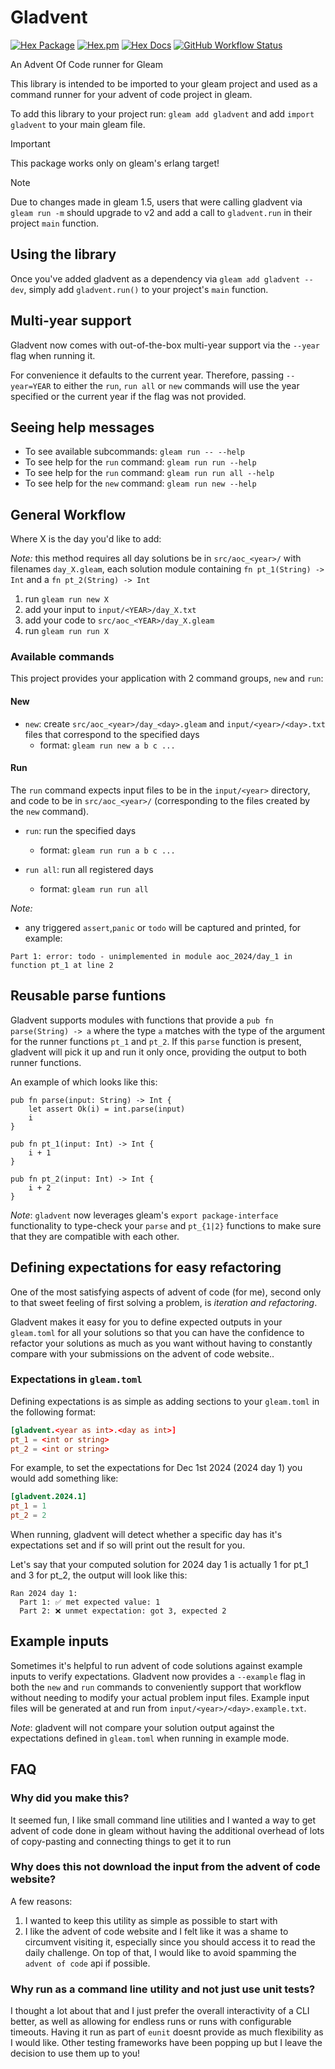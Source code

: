 # Gladvent

[![Hex Package](https://img.shields.io/hexpm/v/gladvent?color=ffaff3&label=%F0%9F%93%A6)](https://hex.pm/packages/gladvent)
[![Hex.pm](https://img.shields.io/hexpm/dt/gladvent?color=ffaff3)](https://hex.pm/packages/gladvent)
[![Hex Docs](https://img.shields.io/badge/hex-docs-ffaff3?label=%F0%9F%93%9A)](https://hexdocs.pm/gladvent/)
[![GitHub Workflow Status](https://img.shields.io/github/workflow/status/tanklesxl/gladvent/main)](https://github.com/tanklesxl/gladvent/actions)

An Advent Of Code runner for Gleam

This library is intended to be imported to your gleam project and used as a command runner for your advent of code project in gleam.

To add this library to your project run: `gleam add gladvent` and add `import gladvent` to your main gleam file.

> [!IMPORTANT]
> This package works only on gleam's erlang target!

> [!NOTE]
> Due to changes made in gleam 1.5, users that were calling gladvent via `gleam run -m` should upgrade to v2 and add a call to `gladvent.run` in their project `main` function.

## Using the library

Once you've added gladvent as a dependency via `gleam add gladvent --dev`, simply add `gladvent.run()` to your project's `main` function.

## Multi-year support

Gladvent now comes with out-of-the-box multi-year support via the `--year` flag when running it.

For convenience it defaults to the current year. Therefore, passing `--year=YEAR` to either the `run`, `run all` or `new` commands will use the year specified or the current year if the flag was not provided.

## Seeing help messages

- To see available subcommands: `gleam run -- --help`
- To see help for the `run` command: `gleam run run --help`
- To see help for the `run` command: `gleam run run all --help`
- To see help for the `new` command: `gleam run new --help`

## General Workflow

Where X is the day you'd like to add:

_Note:_ this method requires all day solutions be in `src/aoc_<year>/` with filenames `day_X.gleam`, each solution module containing `fn pt_1(String) -> Int` and a `fn pt_2(String) -> Int`

1. run `gleam run new X`
2. add your input to `input/<YEAR>/day_X.txt`
3. add your code to `src/aoc_<YEAR>/day_X.gleam`
4. run `gleam run run X`

### Available commands

This project provides your application with 2 command groups, `new` and `run`:

#### New

- `new`: create `src/aoc_<year>/day_<day>.gleam` and `input/<year>/<day>.txt` files that correspond to the specified days
  - format: `gleam run new a b c ...`

#### Run

The `run` command expects input files to be in the `input/<year>` directory, and code to be in `src/aoc_<year>/`
(corresponding to the files created by the `new` command).

- `run`: run the specified days
  - format: `gleam run run a b c ...`

- `run all`: run all registered days
  - format: `gleam run run all`

_Note:_

- any triggered `assert`,`panic` or `todo` will be captured and printed, for example:

```
Part 1: error: todo - unimplemented in module aoc_2024/day_1 in function pt_1 at line 2
```


## Reusable parse funtions

Gladvent supports modules with functions that provide a `pub fn parse(String) -> a` where the type `a` matches with the type of the argument for the runner functions `pt_1` and `pt_2`.
If this `parse` function is present, gladvent will pick it up and run it only once, providing the output to both runner functions.

An example of which looks like this:

```gleam
pub fn parse(input: String) -> Int {
    let assert Ok(i) = int.parse(input)
    i
}

pub fn pt_1(input: Int) -> Int {
    i + 1
}

pub fn pt_2(input: Int) -> Int {
    i + 2
}
```

_Note_: `gladvent` now leverages gleam's `export package-interface` functionality to type-check your `parse` and `pt_{1|2}` functions to make sure that they are compatible with each other.

## Defining expectations for easy refactoring

One of the most satisfying aspects of advent of code (for me), second only to that sweet feeling of first solving a problem, is *iteration and refactoring*.

Gladvent makes it easy for you to define expected outputs in your `gleam.toml` for all your solutions so that you can have the confidence to refactor your solutions as much as you want without having to constantly compare with your submissions on the advent of code website..

### Expectations in `gleam.toml`

Defining expectations is as simple as adding sections to your `gleam.toml` in the following format:

```toml
[gladvent.<year as int>.<day as int>]
pt_1 = <int or string>
pt_2 = <int or string>
```

For example, to set the expectations for Dec 1st 2024 (2024 day 1) you would add something like:

```toml
[gladvent.2024.1]
pt_1 = 1
pt_2 = 2
```

When running, gladvent will detect whether a specific day has it's expectations set and if so will print out the result for you.

Let's say that your computed solution for 2024 day 1 is actually 1 for pt\_1 and 3 for pt\_2, the output will look like this:

```
Ran 2024 day 1:
  Part 1: ✅ met expected value: 1
  Part 2: ❌ unmet expectation: got 3, expected 2
```

## Example inputs

Sometimes it's helpful to run advent of code solutions against example inputs to verify expectations.
Gladvent now provides a `--example` flag in both the `new` and `run` commands to conveniently support that workflow without needing to modify your actual problem input files.
Example input files will be generated at and run from `input/<year>/<day>.example.txt`.

_Note_: gladvent will not compare your solution output against the expectations defined in `gleam.toml` when running in example mode.

## FAQ

### Why did you make this?

It seemed fun, I like small command line utilities and I wanted a way to get advent of code done in gleam without having the additional overhead of lots of copy-pasting and connecting things to get it to run

### Why does this not download the input from the advent of code website?

A few reasons:

1. I wanted to keep this utility as simple as possible to start with
2. I like the advent of code website and I felt like it was a shame to circumvent visiting it, especially since you should access it to read the daily challenge. On top of that, I would like to avoid spamming the `advent of code` api if possible.

### Why run as a command line utility and not just use unit tests?

I thought a lot about that and I just prefer the overall interactivity of a CLI better, as well as allowing for endless runs or runs with configurable timeouts.
Having it run as part of `eunit` doesnt provide as much flexibility as I would like. Other testing frameworks have been popping up but I leave the decision to use them up to you!
